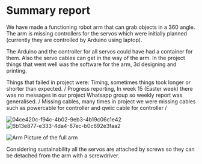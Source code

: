 # Summary report


We have made a functioning robot arm that can grab objects in a 360 angle. The arm is missing controllers for the servos which were initially planned (currently they are controlled by Arduino using laptop).

The Arduino and the controller for all servos could have had a container for them. Also the servo cables can get in the way of the arm.
In the project things that went well was the software for the arm, 3d designing and printing.

Things that failed in project were:
Timing, sometimes things took longer or shorter than expected. /
Progress reporting, In week 15 (Easter week) there was no messages in our project Whatsapp group so weekly report was generalised. /
Missing cables, many times in project we were missing cables such as powercable for controller and qwiic cable for controller /

![04ce420c-f94c-4b02-9eb3-4b19c06c1e42](https://user-images.githubusercontent.com/98407040/166452083-9eca8bf7-4a11-4cb0-bcac-e7eaa6c64f6e.jpg)
![6b13e877-e333-4da4-87ec-b0c692e3faa2](https://user-images.githubusercontent.com/98407040/166452095-410dd64e-189a-46ee-abe1-774b860094fc.jpg)

![Arm](https://user-images.githubusercontent.com/98407040/166448498-348c43be-6a30-465f-a9e3-5c60d768ba33.jpg)
Picture of the full arm

Considering sustainability all the servos are attached by screws so they can be detached from the arm with a screwdriver. 
